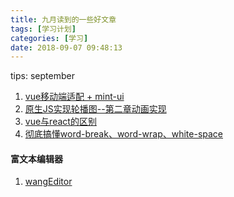 ```yaml
---
title: 九月读到的一些好文章
tags: [学习计划]
categories: [学习]
date: 2018-09-07 09:48:13
---
```

tips: september
<!-- more -->
1. [vue移动端适配 + mint-ui](https://juejin.im/post/5b8ff8b3e51d450e5a73c033)
2. [原生JS实现轮播图--第二章动画实现](https://juejin.im/post/5b8d4171f265da436e74e5c1)
3. [vue与react的区别](https://juejin.im/post/5b8b56e3f265da434c1f5f76)
4. [彻底搞懂word-break、word-wrap、white-space](https://juejin.im/post/5b8905456fb9a01a105966b4)

#### 富文本编辑器

1. [wangEditor](http://www.wangeditor.com/index.html)